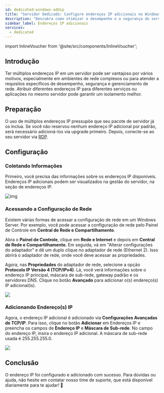 ```yaml
---
id: dedicated-windows-addip
title: "Servidor Dedicado: Configure endereços IP adicionais no Windows"
description: "Descubra como otimizar o desempenho e a segurança do servidor usando múltiplos endereços IP de forma eficaz → Saiba mais agora"
sidebar_label: Endereços IP adicionais
services:
  - dedicated
---
```


import InlineVoucher from '@site/src/components/InlineVoucher';

## Introdução

Ter múltiplos endereços IP em um servidor pode ser vantajoso por vários motivos, especialmente em ambientes de rede complexos ou para atender a requisitos específicos de desempenho, segurança e gerenciamento de rede. Atribuir diferentes endereços IP para diferentes serviços ou aplicações no mesmo servidor pode garantir um isolamento melhor.

<InlineVoucher />


## Preparação

O uso de múltiplos endereços IP pressupõe que seu pacote de servidor já os inclua. Se você não reservou nenhum endereço IP adicional por padrão, será necessário adicioná-los via upgrade primeiro. Depois, conecte-se ao seu servidor via [RDP](dedicated-windows-userdp).




## Configuração



### Coletando Informações

Primeiro, você precisa das informações sobre os endereços IP disponíveis. Endereços IP adicionais podem ser visualizados na gestão do servidor, na seção de endereços IP.

![img](https://screensaver01.zap-hosting.com/index.php/s/zAfKskX42rMSRmb/preview)





### Acessando a Configuração de Rede

Existem várias formas de acessar a configuração de rede em um Windows Server. Por exemplo, você pode acessar a configuração de rede pelo Painel de Controle em **Central de Rede e Compartilhamento**.

Abra o **Painel de Controle**, clique em **Rede e Internet** e depois em **Central de Rede e Compartilhamento**. Em seguida, vá em "Alterar configurações do adaptador" e dê um duplo clique no adaptador de rede (Ethernet 2). Isso abrirá o adaptador de rede, onde você deve acessar as propriedades.

Agora, nas **Propriedades** do adaptador de rede, selecione a opção **Protocolo IP Versão 4 (TCP/IPv4)**. Lá, você verá informações sobre o endereço IP principal, máscara de sub-rede, gateway padrão e os servidores DNS. Clique no botão **Avançado** para adicionar o(s) endereço(s) IP adicional(is).

![](https://screensaver01.zap-hosting.com/index.php/s/KtBawR89RASs4Jc/preview)



### Adicionando Endereço(s) IP

Agora, o endereço IP adicional é adicionado via **Configurações Avançadas de TCP/IP**. Para isso, clique no botão **Adicionar** em Endereços IP e preencha os campos de **Endereço IP** e **Máscara de Sub-rede**. No campo do endereço IP, insira o endereço IP adicional. A máscara de sub-rede usada é 255.255.255.0.

![](https://screensaver01.zap-hosting.com/index.php/s/gsaceiYPqdiMC7x/preview)



## Conclusão

O endereço IP foi configurado e adicionado com sucesso. Para dúvidas ou ajuda, não hesite em contatar nosso time de suporte, que está disponível diariamente para te ajudar! 🙂

<InlineVoucher />